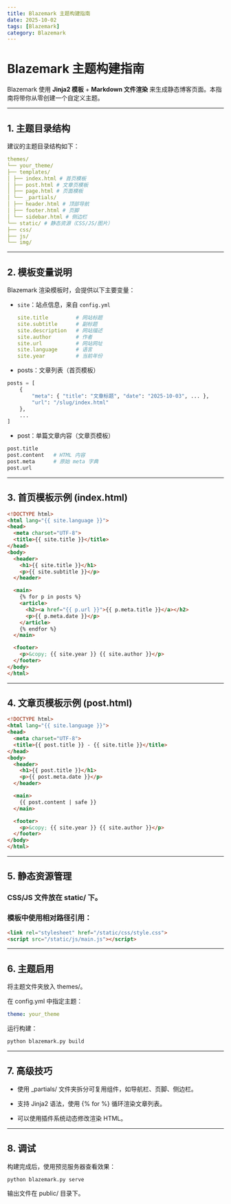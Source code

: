 ```yaml
---
title: Blazemark 主题构建指南
date: 2025-10-02
tags: [Blazemark]
category: Blazemark
---
```

# Blazemark 主题构建指南

Blazemark 使用 **Jinja2 模板** + **Markdown 文件渲染** 来生成静态博客页面。本指南将带你从零创建一个自定义主题。

---

## 1. 主题目录结构

建议的主题目录结构如下：
```yaml
themes/
└── your_theme/
├── templates/
│ ├── index.html # 首页模板
│ ├── post.html # 文章页模板
│ ├── page.html # 页面模板
│ └── _partials/
│ ├── header.html # 顶部导航
│ ├── footer.html # 页脚
│ └── sidebar.html # 侧边栏
└── static/ # 静态资源（CSS/JS/图片）
├── css/
├── js/
└── img/
```

---

## 2. 模板变量说明

Blazemark 渲染模板时，会提供以下主要变量：

- `site`：站点信息，来自 `config.yml`
  ```yaml
  site.title         # 网站标题
  site.subtitle      # 副标题
  site.description   # 网站描述
  site.author        # 作者
  site.url           # 网站网址
  site.language      # 语言
  site.year          # 当前年份
  ```
- posts：文章列表（首页模板）
```python
posts = [
    {
        "meta": { "title": "文章标题", "date": "2025-10-03", ... },
        "url": "/slug/index.html"
    },
    ...
]
```
- post：单篇文章内容（文章页模板）
```python
post.title
post.content   # HTML 内容
post.meta      # 原始 meta 字典
post.url
```

---

## 3. 首页模板示例 (index.html)
```html
<!DOCTYPE html>
<html lang="{{ site.language }}">
<head>
  <meta charset="UTF-8">
  <title>{{ site.title }}</title>
</head>
<body>
  <header>
    <h1>{{ site.title }}</h1>
    <p>{{ site.subtitle }}</p>
  </header>

  <main>
    {% for p in posts %}
    <article>
      <h2><a href="{{ p.url }}">{{ p.meta.title }}</a></h2>
      <p>{{ p.meta.date }}</p>
    </article>
    {% endfor %}
  </main>

  <footer>
    <p>&copy; {{ site.year }} {{ site.author }}</p>
  </footer>
</body>
</html>
```

---

## 4. 文章页模板示例 (post.html)
```html
<!DOCTYPE html>
<html lang="{{ site.language }}">
<head>
  <meta charset="UTF-8">
  <title>{{ post.title }} - {{ site.title }}</title>
</head>
<body>
  <header>
    <h1>{{ post.title }}</h1>
    <p>{{ post.meta.date }}</p>
  </header>

  <main>
    {{ post.content | safe }}
  </main>

  <footer>
    <p>&copy; {{ site.year }} {{ site.author }}</p>
  </footer>
</body>
</html>
```

---

## 5. 静态资源管理

### CSS/JS 文件放在 static/ 下。

### 模板中使用相对路径引用：
```html
<link rel="stylesheet" href="/static/css/style.css">
<script src="/static/js/main.js"></script>
```

---

## 6. 主题启用

将主题文件夹放入 themes/。

在 config.yml 中指定主题：

```yaml
theme: your_theme
```


运行构建：
```bash
python blazemark.py build
```

---

## 7. 高级技巧

- 使用 _partials/ 文件夹拆分可复用组件，如导航栏、页脚、侧边栏。

- 支持 Jinja2 语法，使用 {% for %} 循环渲染文章列表。

- 可以使用插件系统动态修改渲染 HTML。

---

## 8. 调试
构建完成后，使用预览服务器查看效果：
```bash
python blazemark.py serve
```

输出文件在 public/ 目录下。
